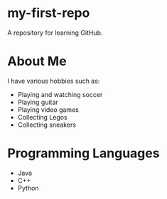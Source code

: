 # my-first-repo
A repository for learning GitHub.

# About Me
I have various hobbies such as:
- Playing and watching soccer
- Playing guitar
- Playing video games
- Collecting Legos
- Collecting sneakers

# Programming Languages
  - Java
  - C++
  - Python
